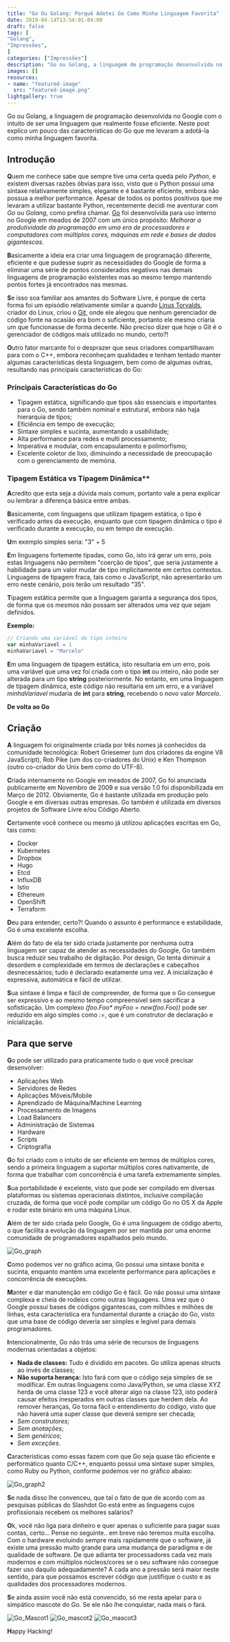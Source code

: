 ```yaml
---
title: "Go Ou Golang: Porquê Adotei Go Como Minha Linguagem Favorita"
date: 2019-04-14T13:54:01-04:00
draft: false
tags: [
"Golang",
"Impressões",
]
categories: ["Impressões"]
description: "Go ou Golang, a linguagem de programação desenvolvida no Google com o intuito de ser uma linguagem que realmente fosse eficiente. Neste post explico um pouco das características do Go que me levaram a adotá-la como minha linguagem favorita."
images: []
resources:
- name: "featured-image"
  src: "featured-image.png"
lightgallery: true
---
```


Go ou Golang, a linguagem de programação desenvolvida no Google com o intuito de ser uma linguagem que realmente fosse eficiente. Neste post explico um pouco das características do Go que me levaram a adotá-la como minha linguagem favorita.

<!--more-->

## Introdução

**Q**uem me conhece sabe que sempre tive uma certa queda pelo *Python*, e existem diversas razões óbvias para isso, visto que o Python possui uma sintaxe relativamente simples, elegante e é bastante eficiente, embora não possua a melhor performance. Apesar de todos os pontos positivos que me levaram a utilizar bastante Python, recentemente decidi me aventurar com *Go* ou *Golang*, como prefira chamar. [Go](https://golang.org) foi desenvolvida para uso interno no Google em meados de 2007 com um único propósito: *Melhorar a produtividade da programação em uma era de processadores e computadores com múltiplos cores, máquinas em rede e bases de dados gigantescas.*

**B**asicamente a ideia era criar uma linguagem de programação diferente, eficiente e que pudesse suprir as necessidades do Google de forma a eliminar uma série de pontos considerados negativos nas demais linguagens de programação existentes mas ao mesmo tempo mantendo pontos fortes já encontrados nas mesmas.

**S**e isso soa familiar aos amantes do Software Livre, é porque de certa forma foi um episódio relativamente similar a quando [Linus Torvalds](https://pt.wikipedia.org/wiki/Linus_Torvalds), criador do Linux, criou o [Git](https://git-scm.com), onde ele alegou que nenhum gerenciador de código fonte na ocasião era bom o suficiente, portanto ele mesmo criaria um que funcionasse de forma decente. Não preciso dizer que hoje o Git é o gerenciador de códigos mais utilizado no mundo, certo?!

**O**utro fator marcante foi o desprazer que seus criadores compartilhavam para com o C++, embora reconheçam qualidades e tenham tentado manter algumas características desta linguagem, bem como de algumas outras, resultando nas principais características do Go:

### Principais Características do Go

- Tipagem estática, significando que tipos são essenciais e importantes para o Go, sendo também nominal e estrutural, embora não haja hierarquia de tipos;
- Eficiência em tempo de execução;
- Sintaxe simples e sucinta, aumentando a usabilidade;
- Alta performance para redes e multi processamento;
- Imperativa e modular, com encapsulamento e polimorfismo;
- Excelente coletor de lixo, diminuindo a necessidade de preocupação com o gerenciamento de memória.

### Tipagem Estática vs Tipagem Dinâmica**

**A**credito que esta seja a dúvida mais comum, portanto vale a pena explicar ou lembrar a diferença básica entre ambas.

**B**asicamente, com linguagens que utilizam tipagem estática, o tipo é verificado antes da execução, enquanto que com tipagem dinâmica o tipo é verificado durante a execução, ou em tempo de execução.

**U**m exemplo simples seria: "3" + 5

**E**m linguagens fortemente tipadas, como Go, isto irá gerar um erro, pois estas linguagens não permitem "coerção de tipos", que seria justamente a habilidade para um valor mudar de tipo implicitamente em certos contextos. Linguagens de tipagem fraca, tais como o JavaScript, não apresentarão um erro neste cenário, pois terão um resultado "35".

**T**ipagem estática permite que a linguagem garanta a segurança dos tipos, de forma que os mesmos não possam ser alterados uma vez que sejam definidos.

**Exemplo:**

```go
// Criando uma variável do tipo inteiro
var minhaVariavel = 1
minhaVariavel = "Marcelo"
```

**E**m uma linguagem de tipagem estática, isto resultaria em um erro, pois uma variável que uma vez foi criada com o tipo **int** ou inteiro, não pode ser alterada para um tipo **string** posteriormente. No entanto, em uma linguagem de tipagem dinâmica, este código não resultaria em um erro, e a variável *minhaVariavel* mudaria de **int** para **string**, recebendo o novo valor *Marcelo*.

**De volta ao Go**

## Criação

**A** linguagem foi originalmente criada por três nomes já conhecidos da comunidade tecnológica: Robert Griesemer (um dos criadores da engine V8 JavaScript), Rob Pike (um dos co-criadores do Unix) e Ken Thompson (outro co-criador do Unix bem como do UTF-8).

**C**riada internamente no Google em meados de 2007, Go foi anunciada publicamente em Novembro de 2009 e sua versão 1.0 foi disponibilizada em Março de 2012. Obviamente, Go é bastante utilizada em produção pelo Google e em diversas outras empresas. Go também é utilizada em diversos projetos de Software Livre e/ou Código Aberto.

**C**ertamente você conhece ou mesmo já utilizou aplicações escritas em Go, tais como:

- Docker
- Kubernetes
- Dropbox
- Hugo
- Etcd
- InfluxDB
- Istio
- Ethereum
- OpenShift
- Terraform

**D**eu para entender, certo?! Quando o assunto é performance e estabilidade, Go é uma excelente escolha.

**A**lém do fato de ela ter sido criada justamente por nenhuma outra linguagem ser capaz de atender as necessidades do Google, Go também busca reduzir seu trabalho de digitação. Por design, Go tenta diminuir a desordem e complexidade em termos de declarações e cabeçalhos desnecessários; tudo é declarado exatamente uma vez. A inicialização é expressiva, automática e fácil de utilizar.

**S**ua sintaxe é limpa e fácil de compreender, de forma que o Go consegue ser expressivo e ao mesmo tempo compreensível sem sacrificar a sofisticação. Um complexo *(foo.Foo\* myFoo = new(foo.Foo))* pode ser reduzido em algo simples como *:=*, que é um construtor de declaração e inicialização.

## Para que serve

**G**o pode ser utilizado para praticamente tudo o que você precisar desenvolver:

- Aplicações Web
- Servidores de Redes
- Aplicações Móveis/Mobile
- Aprendizado de Máquina/Machine Learning
- Processamento de Imagens
- Load Balancers
- Administração de Sistemas
- Hardware
- Scripts
- Criptografia

**G**o foi criado com o intuito de ser eficiente em termos de múltiplos cores, sendo a primeira linguagem a suportar múltiplos cores nativamente, de forma que trabalhar com concorrência é uma tarefa extremamente simples.

**S**ua portabilidade é excelente, visto que pode ser compilado em diversas plataformas ou sistemas operacionais distintos, inclusive compilação cruzada, de forma que você pode compilar um código Go no OS X da Apple e rodar este binário em uma máquina Linux.

**A**lém de ter sido criada pelo Google, Go é uma linguagem de código aberto, o que facilita a evolução da linguagem por ser mantida por uma enorme comunidade de programadores espalhados pelo mundo.

![Go_graph](go_graph.png)

**C**omo podemos ver no gráfico acima, Go possui uma sintaxe bonita e sucinta, enquanto mantém uma excelente performance para aplicações e concorrência de execuções.

**M**anter e dar manutenção em código Go é fácil. Go não possui uma sintaxe complexa e cheia de rodeios como outras linguagens. Uma vez que o Google possui bases de códigos gigantescas, com milhões e milhões de linhas, esta característica era fundamental durante a criação do Go, visto que uma base de código deveria ser simples e legível para demais programadores.

**I**ntencionalmente, Go não trás uma série de recursos de linguagens modernas orientadas a objetos:

- **Nada de classes:** Tudo é dividido em pacotes. Go utiliza apenas structs ao invés de classes;
- **Não suporta herança:** Isto fará com que o código seja simples de se modificar. Em outras linguagens como Java/Python, se uma classe XYZ herda de uma classe 123 e você alterar algo na classe 123, isto poderá causar efeitos inesperados em outras classes que herdem dela. Ao remover heranças, Go torna fácil o entendimento do código, visto que não haverá uma super classe que deverá sempre ser checada;
- *Sem construtores*;
- *Sem anotações*;
- *Sem genéricos*;
- *Sem exceções*.

**C**aracterísticas como essas fazem com que Go seja quase tão eficiente e performático quanto C/C++, enquanto possui uma sintaxe super simples, como Ruby ou Python, conforme podemos ver no gráfico abaixo:

![Go_graph2](go_graph2.png)

**S**e nada disso lhe convenceu, que tal o fato de que de acordo com as pesquisas públicas do Slashdot Go está entre as linguagens cujos profissionais recebem os melhores salários?

**O**k, você não liga para dinheiro e quer apenas o suficiente para pagar suas contas, certo... Pense no seguinte.. em breve não teremos muita escolha. Com o hardware evoluindo sempre mais rapidamente que o software, já existe uma pressão muito grande para uma mudança de paradigma e de qualidade de software. De que adianta ter processadores cada vez mais modernos e com múltiplos núcleos/cores se o seu software não consegue fazer uso daquilo adequadamente? A cada ano a pressão será maior neste sentido, para que possamos escrever código que justifique o custo e as qualidades dos processadores modernos.

**S**e ainda assim você não está convencido, só me resta apelar para o simpático mascote do Go. Se ele não lhe conquistar, nada mais o fará.

![Go_Mascot1](go_mascot1.png)
![Go_mascot2](go_mascot2.jpeg)
![Go_mascot3](go_mascot3.png)

**H**appy Hacking!